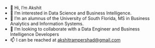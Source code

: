 - 👋 Hi, I’m Akshit 
- 👀 I’m interested in Data Science and Business Intelligence.
- 🌱 I’m an alumnus of the University of South Florida, MS in Business Analytics and Information Systems. 
- 💞️ I’m looking to collaborate with a Data Engineer and Business Intelligence Developers
- 📫 I can be reached at akshitrampershad@gmail.com 

<!---
AkshitRampershad/AkshitRampershad is a ✨ special ✨ repository because its `README.md` (this file) appears on your GitHub profile.
You can click the Preview link to take a look at your changes.
--->
